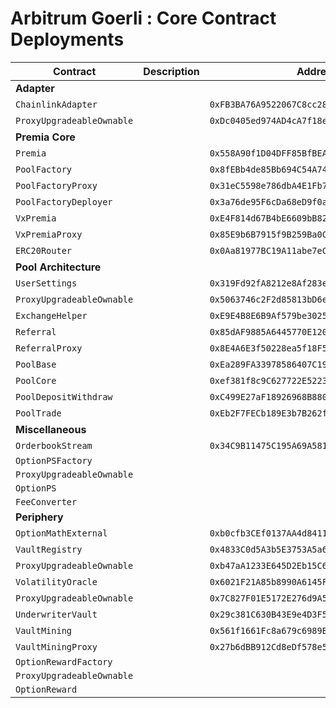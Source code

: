 # Arbitrum Goerli : Core Contract Deployments

| Contract                  | Description | Address                                      |                                                                                      |                                                                                                                                                                             |
| ------------------------- | ----------- | -------------------------------------------- | ------------------------------------------------------------------------------------ | --------------------------------------------------------------------------------------------------------------------------------------------------------------------------- |
| **Adapter**               |             |                                              |                                                                                      |                                                                                                                                                                             |
| `ChainlinkAdapter`        |             | `0xFB3BA76A9522067C8cc28b01f270770dDbAF8505` | [🔗](https://goerli.arbiscan.io//address/0xFB3BA76A9522067C8cc28b01f270770dDbAF8505) | [📁](https://github.com/Premian-Labs/premia-v3-contracts-private/blob/8bcc458ae330debbfc8ddcb8d60b96340f642be1/contracts/adapter/chainlink/ChainlinkAdapter.sol)            |
| `ProxyUpgradeableOwnable` |             | `0xDc0405ed974AD4cA7f18eE395De627c2C467B1b5` | [🔗](https://goerli.arbiscan.io//address/0xDc0405ed974AD4cA7f18eE395De627c2C467B1b5) |                                                                                                                                                                             |
| **Premia Core**           |             |                                              |                                                                                      |                                                                                                                                                                             |
| `Premia`                  |             | `0x558A90f1D04DFF85BfBEAA3c1300fb2E9CF25f60` | [🔗](https://goerli.arbiscan.io//address/0x558A90f1D04DFF85BfBEAA3c1300fb2E9CF25f60) |                                                                                                                                                                             |
| `PoolFactory`             |             | `0x8fEBb4de85Bb694C54A743c2ff93A93334357084` | [🔗](https://goerli.arbiscan.io//address/0x8fEBb4de85Bb694C54A743c2ff93A93334357084) | [📁](https://github.com/Premian-Labs/premia-v3-contracts-private/blob/8bcc458ae330debbfc8ddcb8d60b96340f642be1/contracts/factory/PoolFactory.sol)                           |
| `PoolFactoryProxy`        |             | `0x31eC5598e786dbA4E1Fb7263016c3ff58Cb3c6b6` | [🔗](https://goerli.arbiscan.io//address/0x31eC5598e786dbA4E1Fb7263016c3ff58Cb3c6b6) |                                                                                                                                                                             |
| `PoolFactoryDeployer`     |             | `0x3a76de95F6cDa68eD9f0aef1bae6ec11FEDf25a5` | [🔗](https://goerli.arbiscan.io//address/0x3a76de95F6cDa68eD9f0aef1bae6ec11FEDf25a5) |                                                                                                                                                                             |
| `VxPremia`                |             | `0xE4F814d67B4bE6609bB82d53D5BaCc151DA2Dde5` | [🔗](https://goerli.arbiscan.io//address/0xE4F814d67B4bE6609bB82d53D5BaCc151DA2Dde5) | [📁](https://github.com/Premian-Labs/premia-v3-contracts-private/blob/8bcc458ae330debbfc8ddcb8d60b96340f642be1/contracts/staking/VxPremia.sol)                              |
| `VxPremiaProxy`           |             | `0x85E9b6B7915f9B259Ba0C54AEF2818F278c284d8` | [🔗](https://goerli.arbiscan.io//address/0x85E9b6B7915f9B259Ba0C54AEF2818F278c284d8) |                                                                                                                                                                             |
| `ERC20Router`             |             | `0x0Aa81977BC19A11abe7eC61016A629f989b85513` | [🔗](https://goerli.arbiscan.io//address/0x0Aa81977BC19A11abe7eC61016A629f989b85513) |                                                                                                                                                                             |
| **Pool Architecture**     |             |                                              |                                                                                      |                                                                                                                                                                             |
| `UserSettings`            |             | `0x319Fd92fA8212e8Af283e7079f3FeAD7AaFd3Eb9` | [🔗](https://goerli.arbiscan.io//address/0x319Fd92fA8212e8Af283e7079f3FeAD7AaFd3Eb9) | [📁](https://github.com/Premian-Labs/premia-v3-contracts-private/blob/8bcc458ae330debbfc8ddcb8d60b96340f642be1/contracts/settings/UserSettings.sol)                         |
| `ProxyUpgradeableOwnable` |             | `0x5063746c2F2d85813bD6e23bA1da4BA2621E1c62` | [🔗](https://goerli.arbiscan.io//address/0x5063746c2F2d85813bD6e23bA1da4BA2621E1c62) |                                                                                                                                                                             |
| `ExchangeHelper`          |             | `0xE9E4B8E6B9Af579be3025B7f09d84375E98A0064` | [🔗](https://goerli.arbiscan.io//address/0xE9E4B8E6B9Af579be3025B7f09d84375E98A0064) |                                                                                                                                                                             |
| `Referral`                |             | `0x85dAF9885A6445770E1205b3C49572D63AaDD15c` | [🔗](https://goerli.arbiscan.io//address/0x85dAF9885A6445770E1205b3C49572D63AaDD15c) | [📁](https://github.com/Premian-Labs/premia-v3-contracts-private/blob/8bcc458ae330debbfc8ddcb8d60b96340f642be1/contracts/referral/Referral.sol)                             |
| `ReferralProxy`           |             | `0x8E4A6E3f50228ea5f18F5db0fd18e70CcA262FCA` | [🔗](https://goerli.arbiscan.io//address/0x8E4A6E3f50228ea5f18F5db0fd18e70CcA262FCA) |                                                                                                                                                                             |
| `PoolBase`                |             | `0xEa289FA33978586407C19C8EAF17B805f5846400` | [🔗](https://goerli.arbiscan.io//address/0xEa289FA33978586407C19C8EAF17B805f5846400) | [📁](https://github.com/Premian-Labs/premia-v3-contracts-private/blob/2de664add73bdd23c2938dcfed0b401af71b06be/contracts/pool/PoolBase.sol)                                 |
| `PoolCore`                |             | `0xef381f8c9C627722E52234387fa01402100199d5` | [🔗](https://goerli.arbiscan.io//address/0xef381f8c9C627722E52234387fa01402100199d5) | [📁](https://github.com/Premian-Labs/premia-v3-contracts-private/blob/2de664add73bdd23c2938dcfed0b401af71b06be/contracts/pool/PoolCore.sol)                                 |
| `PoolDepositWithdraw`     |             | `0xC499E27aF18926968B880c7BccAD9768cF4aaa09` | [🔗](https://goerli.arbiscan.io//address/0xC499E27aF18926968B880c7BccAD9768cF4aaa09) | [📁](https://github.com/Premian-Labs/premia-v3-contracts-private/blob/2de664add73bdd23c2938dcfed0b401af71b06be/contracts/pool/PoolDepositWithdraw.sol)                      |
| `PoolTrade`               |             | `0xEb2F7FECb189E3b7B262f51C0732f7720004B717` | [🔗](https://goerli.arbiscan.io//address/0xEb2F7FECb189E3b7B262f51C0732f7720004B717) | [📁](https://github.com/Premian-Labs/premia-v3-contracts-private/blob/2de664add73bdd23c2938dcfed0b401af71b06be/contracts/pool/PoolTrade.sol)                                |
| **Miscellaneous**         |             |                                              |                                                                                      |                                                                                                                                                                             |
| `OrderbookStream`         |             | `0x34C9B11475C195A69A581ED94f5e640b591c485A` | [🔗](https://goerli.arbiscan.io//address/0x34C9B11475C195A69A581ED94f5e640b591c485A) |                                                                                                                                                                             |
| `OptionPSFactory`         |             |                                              |                                                                                      |                                                                                                                                                                             |
| `ProxyUpgradeableOwnable` |             |                                              |                                                                                      |                                                                                                                                                                             |
| `OptionPS`                |             |                                              |                                                                                      |                                                                                                                                                                             |
| `FeeConverter`            |             |                                              |                                                                                      |                                                                                                                                                                             |
| **Periphery**             |             |                                              |                                                                                      |                                                                                                                                                                             |
| `OptionMathExternal`      |             | `0xb0cfb3CEf0137AA4d84115f75744031AaBEd0465` | [🔗](https://goerli.arbiscan.io//address/0xb0cfb3CEf0137AA4d84115f75744031AaBEd0465) | [📁](https://github.com/Premian-Labs/premia-v3-contracts-private/blob/f4a7c9f14a100fcb30d60f26e026be815d33d137/contracts/libraries/OptionMathExternal.sol)                  |
| `VaultRegistry`           |             | `0x4833C0d5A3b5E3753A5a678fFA1B8c5d192f8247` | [🔗](https://goerli.arbiscan.io//address/0x4833C0d5A3b5E3753A5a678fFA1B8c5d192f8247) | [📁](https://github.com/Premian-Labs/premia-v3-contracts-private/blob/8bcc458ae330debbfc8ddcb8d60b96340f642be1/contracts/vault/VaultRegistry.sol)                           |
| `ProxyUpgradeableOwnable` |             | `0xb47aA1233E645D2Eb15C61069D4f94C61CE8dED4` | [🔗](https://goerli.arbiscan.io//address/0xb47aA1233E645D2Eb15C61069D4f94C61CE8dED4) |                                                                                                                                                                             |
| `VolatilityOracle`        |             | `0x6021F21A85b8990A6145F81F81E1DE66E8645AA8` | [🔗](https://goerli.arbiscan.io//address/0x6021F21A85b8990A6145F81F81E1DE66E8645AA8) | [📁](https://github.com/Premian-Labs/premia-v3-contracts-private/blob/8bcc458ae330debbfc8ddcb8d60b96340f642be1/contracts/oracle/VolatilityOracle.sol)                       |
| `ProxyUpgradeableOwnable` |             | `0x7C827F01E5172E276d9A56E5B7B13D46fC01ddAC` | [🔗](https://goerli.arbiscan.io//address/0x7C827F01E5172E276d9A56E5B7B13D46fC01ddAC) |                                                                                                                                                                             |
| `UnderwriterVault`        |             | `0x29c381C630B43E9e4D3F5a60256E39AC7Ce8C7c9` | [🔗](https://goerli.arbiscan.io//address/0x29c381C630B43E9e4D3F5a60256E39AC7Ce8C7c9) | [📁](https://github.com/Premian-Labs/premia-v3-contracts-private/blob/21367a421f8e8530fa3970deaa47f1d8c4feb766/contracts/vault/strategies/underwriter/UnderwriterVault.sol) |
| `VaultMining`             |             | `0x561f1661Fc8a679c6989B00B96960516267f830e` | [🔗](https://goerli.arbiscan.io//address/0x561f1661Fc8a679c6989B00B96960516267f830e) |                                                                                                                                                                             |
| `VaultMiningProxy`        |             | `0x27b6dBB912Cd8eDf578e57A09198e59877a27F66` | [🔗](https://goerli.arbiscan.io//address/0x27b6dBB912Cd8eDf578e57A09198e59877a27F66) |                                                                                                                                                                             |
| `OptionRewardFactory`     |             |                                              |                                                                                      |                                                                                                                                                                             |
| `ProxyUpgradeableOwnable` |             |                                              |                                                                                      |                                                                                                                                                                             |
| `OptionReward`            |             |                                              |                                                                                      |                                                                                                                                                                             |
